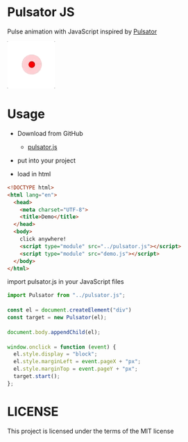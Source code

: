 # Pulsator JS
Pulse animation with JavaScript inspired by [Pulsator](https://github.com/shu223/Pulsator)

![](capture/pulsator.gif)


# Usage
+ Download from GitHub
  - [pulsator.js](pulsator.js)

+ put into your project
+ load in html

```html
<!DOCTYPE html>
<html lang="en">
  <head>
    <meta charset="UTF-8">
    <title>Demo</title>
  </head>
  <body>
    click anywhere!
    <script type="module" src="../pulsator.js"></script>
    <script type="module" src="demo.js"></script>
  </body>
</html>
``` 

import pulsator.js in your JavaScript files

```js
import Pulsator from "../pulsator.js";

const el = document.createElement("div")
const target = new Pulsator(el);

document.body.appendChild(el);

window.onclick = function (event) {
  el.style.display = "block";
  el.style.marginLeft = event.pageX + "px";
  el.style.marginTop = event.pageY + "px";
  target.start();
};
```

# LICENSE
This project is licensed under the terms of the MIT license
